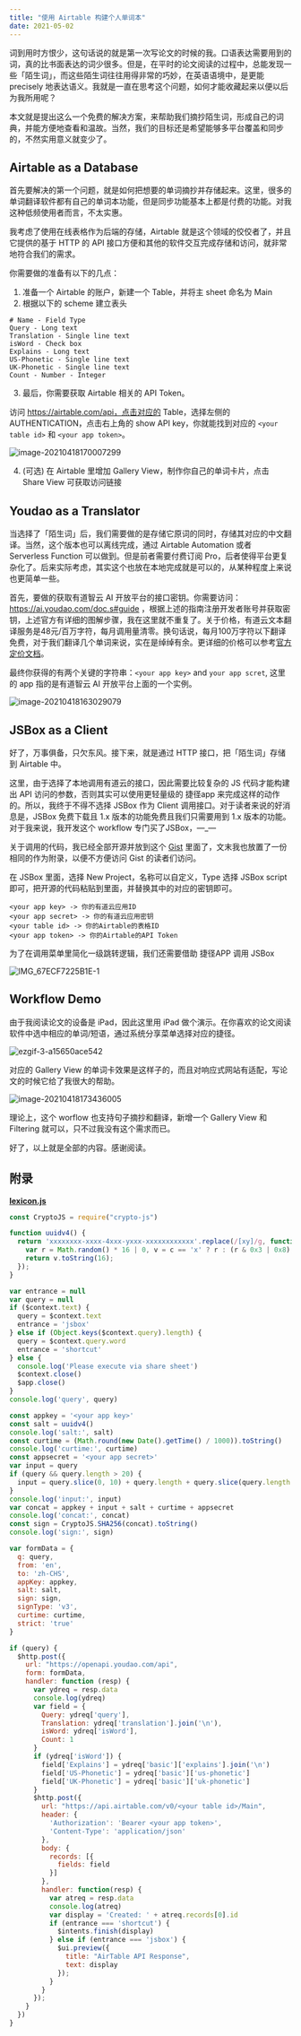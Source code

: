 ```yaml
---
title: "使用 Airtable 构建个人单词本"
date: 2021-05-02
---
```



词到用时方恨少，这句话说的就是第一次写论文的时候的我。口语表达需要用到的词，真的比书面表达的词少很多。但是，在平时的论文阅读的过程中，总能发现一些「陌生词」，而这些陌生词往往用得非常的巧妙，在英语语境中，是更能precisely 地表达语义。我就是一直在思考这个问题，如何才能收藏起来以便以后为我所用呢？

本文就是提出这么一个免费的解决方案，来帮助我们摘抄陌生词，形成自己的词典，并能方便地查看和温故。当然，我们的目标还是希望能够多平台覆盖和同步的，不然实用意义就变少了。

## Airtable as a Database

首先要解决的第一个问题，就是如何把想要的单词摘抄并存储起来。这里，很多的单词翻译软件都有自己的单词本功能，但是同步功能基本上都是付费的功能。对我这种低频使用者而言，不太实惠。

我考虑了使用在线表格作为后端的存储，Airtable 就是这个领域的佼佼者了，并且它提供的基于 HTTP 的 API 接口方便和其他的软件交互完成存储和访问，就非常地符合我们的需求。

你需要做的准备有以下的几点：

1. 准备一个 Airtable 的账户，新建一个 Table，并将主 sheet 命名为 Main
2. 根据以下的 scheme 建立表头

```
# Name - Field Type
Query - Long text
Translation - Single line text
isWord - Check box
Explains - Long text
US-Phonetic - Single line text
UK-Phonetic - Single line text
Count - Number - Integer
```

3. 最后，你需要获取 Airtable 相关的 API Token。

访问 https://airtable.com/api，点击对应的 Table，选择左侧的 AUTHENTICATION，点击右上角的 show API key，你就能找到对应的 `<your table id>` 和 `<your app token>`。

![image-20210418170007299](https://image.wsine.top/be43f6cae2b8bfe861c079839a5e484f.png)

4. (可选) 在 Airtable 里增加 Gallery View，制作你自己的单词卡片，点击 Share View 可获取访问链接

## Youdao as a Translator

当选择了「陌生词」后，我们需要做的是存储它原词的同时，存储其对应的中文翻译。当然，这个版本也可以离线完成，通过 Airtable Automation 或者 Serverless Function 可以做到。但是前者需要付费订阅 Pro，后者使得平台更复杂化了。后来实际考虑，其实这个也放在本地完成就是可以的，从某种程度上来说也更简单一些。

首先，要做的获取有道智云 AI 开放平台的接口密钥。你需要访问：https://ai.youdao.com/doc.s#guide ，根据上述的指南注册开发者账号并获取密钥，上述官方有详细的图解步骤，我在这里就不重复了。关于价格，有道云文本翻译服务是48元/百万字符，每月调用量清零。换句话说，每月100万字符以下翻译免费，对于我们翻译几个单词来说，实在是绰绰有余。更详细的价格可以参考[官方定价文档](https://ai.youdao.com/DOCSIRMA/html/自然语言翻译/产品定价/文本翻译服务/文本翻译服务-产品定价.html)。

最终你获得的有两个关键的字符串：`<your app key>` and `your app scret`, 这里的 app 指的是有道智云 AI 开放平台上面的一个实例。

![image-20210418163029079](https://image.wsine.top/4a795606d3a43f92ce84c18e620967ed.png)

## JSBox as a Client

好了，万事俱备，只欠东风。接下来，就是通过 HTTP 接口，把「陌生词」存储到 Airtable 中。

这里，由于选择了本地调用有道云的接口，因此需要比较复杂的 JS 代码才能构建出 API 访问的参数，否则其实可以使用更轻量级的 捷径app 来完成这样的动作的。所以，我终于不得不选择 JSBox 作为 Client 调用接口。对于读者来说的好消息是，JSBox 免费下载且 1.x 版本的功能免费且我们只需要用到 1.x 版本的功能。对于我来说，我开发这个 workflow 专门买了JSBox，—_—

关于调用的代码，我已经全部开源并放到这个 [Gist](https://gist.github.com/Wsine/4d68c4c0a06cc9219a79fc9d169b07ab) 里面了，文末我也放置了一份相同的作为附录，以便不方便访问 Gist 的读者们访问。

在 JSBox 里面，选择 New Project，名称可以自定义，Type 选择 JSBox script 即可，把开源的代码粘贴到里面，并替换其中的对应的密钥即可。

```
<your app key> -> 你的有道云应用ID
<your app secret> -> 你的有道云应用密钥
<your table id> -> 你的Airtable的表格ID
<your app token> -> 你的Airtable的API Token
```

为了在调用菜单里简化一级跳转逻辑，我们还需要借助 捷径APP 调用 JSBox

![IMG_67ECF7225B1E-1](https://image.wsine.top/4b9f5491dfbe2b491043598ba06d2a4f.jpeg)

## Workflow Demo

由于我阅读论文的设备是 iPad，因此这里用 iPad 做个演示。在你喜欢的论文阅读软件中选中相应的单词/短语，通过系统分享菜单选择对应的捷径。

![ezgif-3-a15650ace542](https://image.wsine.top/73fbf90a6725cf9bb97918582be0d916.gif)

对应的 Gallery View 的单词卡效果是这样子的，而且对响应式网站有适配，写论文的时候它给了我很大的帮助。

![image-20210418173436005](https://image.wsine.top/2f2fd4042d29293dd78df86a9653b11c.png)

理论上，这个 worflow 也支持句子摘抄和翻译，新增一个 Gallery View 和 Filtering 就可以，只不过我没有这个需求而已。



好了，以上就是全部的内容。感谢阅读。



## 附录

[**lexicon.js**](https://gist.github.com/Wsine/4d68c4c0a06cc9219a79fc9d169b07ab#file-lexicon-js)

```js
const CryptoJS = require("crypto-js")

function uuidv4() {
  return 'xxxxxxxx-xxxx-4xxx-yxxx-xxxxxxxxxxxx'.replace(/[xy]/g, function (c) {
    var r = Math.random() * 16 | 0, v = c == 'x' ? r : (r & 0x3 | 0x8);
    return v.toString(16);
  });
}

var entrance = null
var query = null
if ($context.text) {
  query = $context.text
  entrance = 'jsbox'
} else if (Object.keys($context.query).length) {
  query = $context.query.word
  entrance = 'shortcut'
} else {
  console.log('Please execute via share sheet')
  $context.close()
  $app.close()
}
console.log('query', query)

const appkey = '<your app key>'
const salt = uuidv4()
console.log('salt:', salt)
const curtime = (Math.round(new Date().getTime() / 1000)).toString()
console.log('curtime:', curtime)
const appsecret = '<your app secret>'
var input = query
if (query && query.length > 20) {
  input = query.slice(0, 10) + query.length + query.slice(query.length - 10, query.length)
}
console.log('input:', input)
var concat = appkey + input + salt + curtime + appsecret
console.log('concat:', concat)
const sign = CryptoJS.SHA256(concat).toString()
console.log('sign:', sign)

var formData = {
  q: query,
  from: 'en',
  to: 'zh-CHS',
  appKey: appkey,
  salt: salt,
  sign: sign,
  signType: 'v3',
  curtime: curtime,
  strict: 'true'
}

if (query) {
  $http.post({
    url: "https://openapi.youdao.com/api",
    form: formData,
    handler: function (resp) {
      var ydreq = resp.data
      console.log(ydreq)
      var field = {
        Query: ydreq['query'],
        Translation: ydreq['translation'].join('\n'),
        isWord: ydreq['isWord'],
        Count: 1
      }
      if (ydreq['isWord']) {
        field['Explains'] = ydreq['basic']['explains'].join('\n')
        field['US-Phonetic'] = ydreq['basic']['us-phonetic']
        field['UK-Phonetic'] = ydreq['basic']['uk-phonetic']
      }
      $http.post({
        url: "https://api.airtable.com/v0/<your table id>/Main",
        header: {
          'Authorization': 'Bearer <your app token>',
          'Content-Type': 'application/json'
        },
        body: {
          records: [{
            fields: field
          }]
        },
        handler: function(resp) {
          var atreq = resp.data
          console.log(atreq)
          var display = 'Created: ' + atreq.records[0].id
          if (entrance === 'shortcut') {
            $intents.finish(display)
          } else if (entrance === 'jsbox') {
            $ui.preview({
              title: "AirTable API Response",
              text: display
            });
          }
        }
      });
    }
  })
}
```


